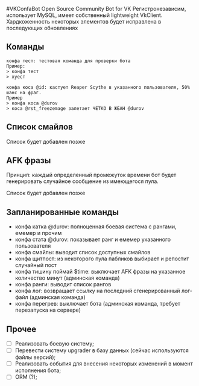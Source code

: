 #VKConfaBot
Open Source Community Bot for VK
Регистронезависим, использует MySQL, имеет собственный lightweight VkClient.
Хардкоженность некоторых элементов будет исправлена в последующих обновлениях
## Команды
```
конфа тест: тестовая команда для проверки бота
Пример:
> конфа тест
> хуест
```
```
конфа коса @id: кастует Reaper Scythe в указанного пользователя, 50% шанс на фраг.
Пример
> конфа коса @durov
> коса @rst_freezemage залетает ЧЕТКО В ЖБАН @durov
```
## Список смайлов
Список будет добавлен позже
## AFK фразы
Принцип: каждый определенный промежуток времени бот будет генерировать случайное сообщение из имеющегося пула.

Список будет добавлен позже
## Запланированные команды
- конфа катка @durov: полноценная боевая система с рангами, емемер и прочим
- конфа стата @durov: показывает ранг и емемер указанного пользователя
- конфа смайлы: выводит список доступных смайлов
- конфа щитпост: из некоторого пула пабликов выбирает и репостит случайный пост
- конфа тишину поймай $time: выключает AFK фразы на указанное количество минут (админская команда)
- конфа ранги: выводит список рангов
- конфа лог: возвращает ссылку на последний сгенерированный лог-файл (админская команда)
- конфа перегрев: выключает бота (админская команда, требует перезапуска на сервере)

## Прочее
 - [ ] Реализовать боевую систему;
 - [ ] Перевести систему upgrader в базу данных (сейчас используются файлы версий);
 - [ ] Реализовать события для внесения некоторых изменений в момент исполнения бота;
 - [ ] ORM (?);
